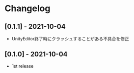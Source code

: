 # Changelog

## [0.1.1] - 2021-10-04

- UnityEditor終了時にクラッシュすることがある不具合を修正

## [0.1.0] - 2021-10-04

- 1st release
